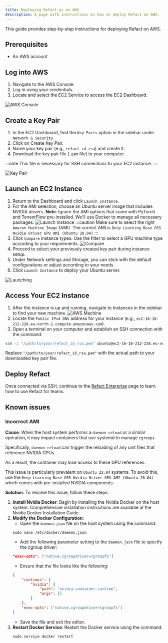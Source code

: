 ```yaml
---
title: Deploying Refact.ai on AWS
description: A page with instructions on how to deploy Refact on AWS.
---
```


This guide provides step-by-step instructions for deploying Refact on AWS.

## Prerequisites
- An AWS account

## Log into AWS
1. Navigate to the AWS Console.
2. Log in using your credentials.
3. Locate and select the EC2 Service to access the EC2 Dashboard.

![AWS Console](../../../../assets/aws_console.png)

## Create a Key Pair
1. In the EC2 Dashboard, find the `Key Pairs` option in the sidebar under `Network & Security`.
2. Click on Create Key Pair.
3. Name your key pair (e.g., `refact_id_rsa`) and create it.
4. Download the key pair file (`.pem` file) to your computer. 

:::note
This file is necessary for SSH connections to your EC2 instance.
:::

![Key Pair](../../../../assets/key_pair.png)

## Launch an EC2 Instance
1. Return to the Dashboard and click `Launch Instance`.
2. For the AMI selection, choose an Ubuntu server image that includes NVIDIA drivers. **Note**: Ignore the AMI options that come with PyTorch and TensorFlow pre-installed. We'll use Docker to manage all necessary packages. ![Launch Instance](../../../../assets/launch_instance.png)
    :::caution
    Make sure to select the right `Amazon Machine Image` (AMI). The correct AMI is
    `Deep Learning Base OSS Nvidia Driver GPU AMI (Ubuntu 20.04)`
    :::
3. Click `Compare` instance types. Use the filter to select a GPU machine type according to your requirements. ![Compare](../../../../assets/compare.png)
4. Proceed to select your previously created key pair during instance setup.
5. Under Network settings and Storage, you can stick with the default configurations or adjust according to your needs.
6. Click `Launch Instance` to deploy your Ubuntu server.

![Launching](../../../../assets/launching.png)

## Access Your EC2 Instance

1. After the instance is up and running, navigate to Instances in the sidebar to find your new machine. ![AWS Machine](../../../../assets/aws_machine.png)
2. Locate the `Public IPv4 DNS` address for your instance (e.g., `ec2-16-16-212-226.eu-north-1.compute.amazonaws.com`).
3. Open a terminal on your computer and establish an SSH connection with the command:

```bash
ssh -i "/path/to/your/refact_id_rsa.pem" ubuntu@ec2-16-16-212-226.eu-north-1.compute.amazonaws.com
```
Replace `"/path/to/your/refact_id_rsa.pem"` with the actual path to your downloaded key pair file.

## Deploy Refact

Once connected via SSH, continue to the [Refact Enterprise](https://docs.refact.ai/guides/version-specific/enterprise/) page to learn how to use Refact for teams.

## Known issues

### Incorrect AMI

**Cause**: When the host system performs a `daemon-reload` or a similar operation, it may impact containers that use systemd to manage `cgroups`.

Specifically, `daemon-reload` can trigger the reloading of any unit files that reference NVIDIA GPUs. 

As a result, the container may lose access to these GPU references. 

This issue is particularly prevalent on `Ubuntu 22.04` systems. To avoid this, use the `Deep Learning Base OSS Nvidia Driver GPU AMI (Ubuntu 20.04)` which comes with pre-installed NVIDIA components.

**Solution**: To resolve this issue, follow these steps:

1. **Install Nvidia Docker**:
    Begin by installing the Nvidia Docker on the host system. Comprehensive installation instructions are available at the Nvidia Docker Installation Guide.
2. **Modify the Docker Configuration**:
    - Open the `daemon.json` file on the host system using the command:
    ```
    sudo nano /etc/docker/daemon.json
    ```
    - Add the following parameter setting to the `daemon.json` file to specify the cgroup driver:
    ```json
    "exec-opts": ["native.cgroupdriver=cgroupfs"]
    ```
    - Ensure that the file looks like the following:
    ```json
    {
        "runtimes": {
            "nvidia": {
                "path": "nvidia-container-runtime",
                "args": []
            }
        },
        "exec-opts": ["native.cgroupdriver=cgroupfs"]
    }
    ```
    - Save the file and exit the editor.
3. **Restart Docker Service**:
    Restart the Docker service using the command:
    ```
    sudo service docker restart    
    ```